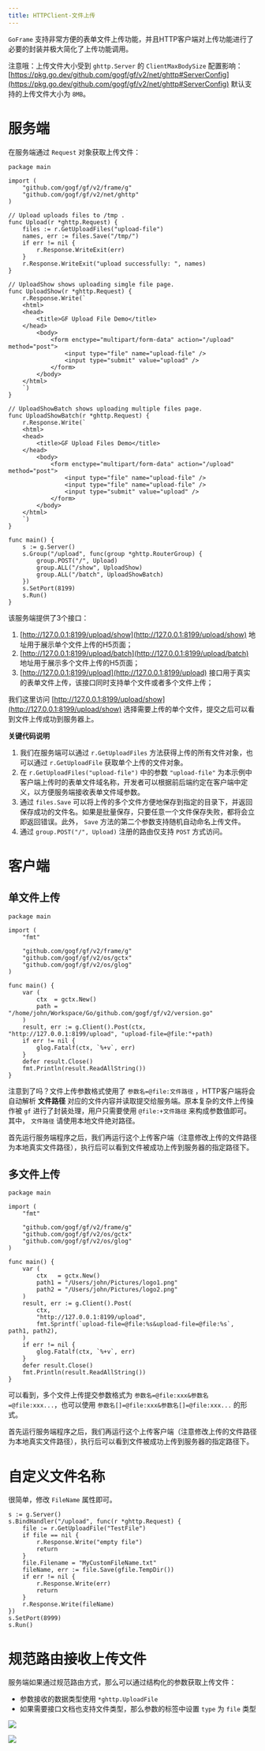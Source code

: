 ```yaml
---
title: HTTPClient-文件上传
---
```


`GoFrame` 支持非常方便的表单文件上传功能，并且HTTP客户端对上传功能进行了必要的封装并极大简化了上传功能调用。

注意哦：上传文件大小受到 `ghttp.Server` 的 `ClientMaxBodySize` 配置影响： [https://pkg.go.dev/github.com/gogf/gf/v2/net/ghttp#ServerConfig](https://pkg.go.dev/github.com/gogf/gf/v2/net/ghttp#ServerConfig) 默认支持的上传文件大小为 `8MB`。

# 服务端

在服务端通过 `Request` 对象获取上传文件：

```
package main

import (
	"github.com/gogf/gf/v2/frame/g"
	"github.com/gogf/gf/v2/net/ghttp"
)

// Upload uploads files to /tmp .
func Upload(r *ghttp.Request) {
	files := r.GetUploadFiles("upload-file")
    names, err := files.Save("/tmp/")
    if err != nil {
		r.Response.WriteExit(err)
	}
	r.Response.WriteExit("upload successfully: ", names)
}

// UploadShow shows uploading simgle file page.
func UploadShow(r *ghttp.Request) {
	r.Response.Write(`
    <html>
    <head>
        <title>GF Upload File Demo</title>
    </head>
        <body>
            <form enctype="multipart/form-data" action="/upload" method="post">
                <input type="file" name="upload-file" />
                <input type="submit" value="upload" />
            </form>
        </body>
    </html>
    `)
}

// UploadShowBatch shows uploading multiple files page.
func UploadShowBatch(r *ghttp.Request) {
	r.Response.Write(`
    <html>
    <head>
        <title>GF Upload Files Demo</title>
    </head>
        <body>
            <form enctype="multipart/form-data" action="/upload" method="post">
                <input type="file" name="upload-file" />
                <input type="file" name="upload-file" />
                <input type="submit" value="upload" />
            </form>
        </body>
    </html>
    `)
}

func main() {
	s := g.Server()
	s.Group("/upload", func(group *ghttp.RouterGroup) {
		group.POST("/", Upload)
		group.ALL("/show", UploadShow)
		group.ALL("/batch", UploadShowBatch)
	})
	s.SetPort(8199)
	s.Run()
}
```

该服务端提供了3个接口：

1. [http://127.0.0.1:8199/upload/show](http://127.0.0.1:8199/upload/show) 地址用于展示单个文件上传的H5页面；
2. [http://127.0.0.1:8199/upload/batch](http://127.0.0.1:8199/upload/batch) 地址用于展示多个文件上传的H5页面；
3. [http://127.0.0.1:8199/upload](http://127.0.0.1:8199/upload) 接口用于真实的表单文件上传，该接口同时支持单个文件或者多个文件上传；

我们这里访问 [http://127.0.0.1:8199/upload/show](http://127.0.0.1:8199/upload/show) 选择需要上传的单个文件，提交之后可以看到文件上传成功到服务器上。

**关键代码说明**

1. 我们在服务端可以通过 `r.GetUploadFiles` 方法获得上传的所有文件对象，也可以通过 `r.GetUploadFile` 获取单个上传的文件对象。
2. 在 `r.GetUploadFiles("upload-file")` 中的参数 `"upload-file"` 为本示例中客户端上传时的表单文件域名称，开发者可以根据前后端约定在客户端中定义，以方便服务端接收表单文件域参数。
3. 通过 `files.Save` 可以将上传的多个文件方便地保存到指定的目录下，并返回保存成功的文件名。如果是批量保存，只要任意一个文件保存失败，都将会立即返回错误。此外， `Save` 方法的第二个参数支持随机自动命名上传文件。
4. 通过 `group.POST("/", Upload)` 注册的路由仅支持 `POST` 方式访问。

# 客户端

## 单文件上传

```
package main

import (
	"fmt"

	"github.com/gogf/gf/v2/frame/g"
	"github.com/gogf/gf/v2/os/gctx"
	"github.com/gogf/gf/v2/os/glog"
)

func main() {
	var (
		ctx  = gctx.New()
		path = "/home/john/Workspace/Go/github.com/gogf/gf/v2/version.go"
	)
	result, err := g.Client().Post(ctx, "http://127.0.0.1:8199/upload", "upload-file=@file:"+path)
	if err != nil {
		glog.Fatalf(ctx, `%+v`, err)
	}
	defer result.Close()
	fmt.Println(result.ReadAllString())
}
```

注意到了吗？文件上传参数格式使用了 `参数名=@file:文件路径` ，HTTP客户端将会自动解析 **文件路径** 对应的文件内容并读取提交给服务端。原本复杂的文件上传操作被 `gf` 进行了封装处理，用户只需要使用 `@file:+文件路径` 来构成参数值即可。其中， `文件路径` 请使用本地文件绝对路径。

首先运行服务端程序之后，我们再运行这个上传客户端（注意修改上传的文件路径为本地真实文件路径），执行后可以看到文件被成功上传到服务器的指定路径下。

## 多文件上传

```
package main

import (
	"fmt"

	"github.com/gogf/gf/v2/frame/g"
	"github.com/gogf/gf/v2/os/gctx"
	"github.com/gogf/gf/v2/os/glog"
)

func main() {
	var (
		ctx   = gctx.New()
		path1 = "/Users/john/Pictures/logo1.png"
		path2 = "/Users/john/Pictures/logo2.png"
	)
	result, err := g.Client().Post(
		ctx,
		"http://127.0.0.1:8199/upload",
		fmt.Sprintf(`upload-file=@file:%s&upload-file=@file:%s`, path1, path2),
	)
	if err != nil {
		glog.Fatalf(ctx, `%+v`, err)
	}
	defer result.Close()
	fmt.Println(result.ReadAllString())
}
```

可以看到，多个文件上传提交参数格式为 `参数名=@file:xxx&参数名=@file:xxx...`，也可以使用 `参数名[]=@file:xxx&参数名[]=@file:xxx...` 的形式。

首先运行服务端程序之后，我们再运行这个上传客户端（注意修改上传的文件路径为本地真实文件路径），执行后可以看到文件被成功上传到服务器的指定路径下。

# 自定义文件名称

很简单，修改 `FileName` 属性即可。

```
s := g.Server()
s.BindHandler("/upload", func(r *ghttp.Request) {
    file := r.GetUploadFile("TestFile")
    if file == nil {
        r.Response.Write("empty file")
        return
    }
    file.Filename = "MyCustomFileName.txt"
    fileName, err := file.Save(gfile.TempDir())
    if err != nil {
        r.Response.Write(err)
        return
    }
    r.Response.Write(fileName)
})
s.SetPort(8999)
s.Run()
```

# 规范路由接收上传文件

服务端如果通过规范路由方式，那么可以通过结构化的参数获取上传文件：

- 参数接收的数据类型使用 `*ghttp.UploadFile`
- 如果需要接口文档也支持文件类型，那么参数的标签中设置 `type` 为 `file` 类型

![](/download/attachments/1114391/image2022-3-2_21-38-27.png?version=1&modificationDate=1653462308000&api=v2)

![](/download/attachments/1114391/image2022-3-2_21-39-2.png?version=2&modificationDate=1697624048027&api=v2)